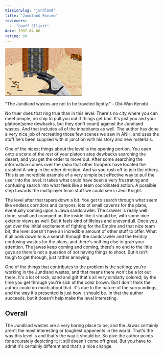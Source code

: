 ```yaml
---
missionSlug: "jundland"
title: "Jundland Review"
reviewers: 
  -  "Geoff Elliott"
date: 1997-04-06
rating: 88
---
```


![Jundland screenshot](./jundland.png "For the second time you fight for the Empire, still trying to track down the plans for the SSSD Sovereign; this time on Tatooine.")

"The Jundland wastes are not to be traveled lightly." - Obi-Wan Kenobi

No truer does that ring true than in this level. There's no city where you can meet people, no ship to pull you out if things get bad. It's just you and your platoon(some dewbacks, but they don't count) against the Jundland wastes. And that includes all of the inhabitants as well. The author has done a very nice job of recreating those few scenes we saw in ANH, and uses the stuff he's been supplied with in junction with his story and new materials.

One of the nicest things about the level is the opening portion. You open onto a scene of the rest of your platoon atop dewbacks searching the desert, and you get the order to move out. After some searching the information comes over the radio that other troopers have located the crashed A-wing in the other direction. And so you rush off to join the others. This is an incredible example of a very simple but effective way to pull the user into the level. It takes what could have been a very frustrating and confusing search into what feels like a team coordinated action. A possible step towards the multiplayer team stuff we could see in Jedi Knight.

The level after that tapers down a bit. You get to search through what seem like endless corridors and canyons, lots of small caverns for the plans, eventually coming upon a Jawa sandcrawler. The crawler is really well done, small and cramped on the inside like it should be, with some nice exterior views as well. But it feels kind of lifeless and uneventfull. Once you get over the initial excitement of fighting for the Empire and that nice team bit, the level doesn't have an incredible amount of other stuff to offer. What it all boils down to is a search through the sandcrawler and the terribly confusing wastes for the plans, and there's nothing else to grab your attention. The jawas keep coming and coming, there's no end to the little guys so there's not a question of not having things to shoot. But it isn't tough to get through, just rather annoying.

One of the things that contributes to the problem is the setting; you're working in the Jundland wastes, and that means there won't be a lot out there. It's a lot of rock, sand and grit that's all very similarly colored; by the time you get through you're sick of the color brown. But I don't think the author could do much about that. It's due to the nature of the surroundings, and the way it's presented is just how it should be. In that the author succeeds, but it doesn't help make the level interesting.

## Overall

The Jundland wastes are a very boring place to be, and the Jawas certainly aren't the most interesting or toughest opponents in the world. That's the way this level is and that's the way it should be. So give the author points for accurately depicting it; it still doesn't come off great. But you have to admit it's certainly different and that's a nice change.
